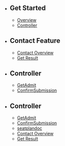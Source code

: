 
- ## Get Started
    - [Overview](/{{route}}/{{version}}/overview9)
    - [Controller](/{{route}}/{{version}}/Controller9)

- ## Contact Feature
    - [Contact Overview](/{{route}}/{{version}}/overview)
    - [Get Result](/{{route}}/{{version}}/getResultDoc)
- ## Controller
    - [GetAdmit](/{{route}}/{{version}}/GetAdmit)
    - [ConfirmSubmission](/{{route}}/{{version}}/ConfirmSubmission)

    
- ## Controller
    - [GetAdmit](/{{route}}/{{version}}/GetAdmit)
    - [ConfirmSubmission](/{{route}}/{{version}}/ConfirmSubmission)
    - [seatplandoc](/{{route}}/{{version}}/seatplandoc)
    - [Contact Overview](/{{route}}/{{version}}/overview)
    - [Get Result](/{{route}}/{{version}}/getResultDoc)



